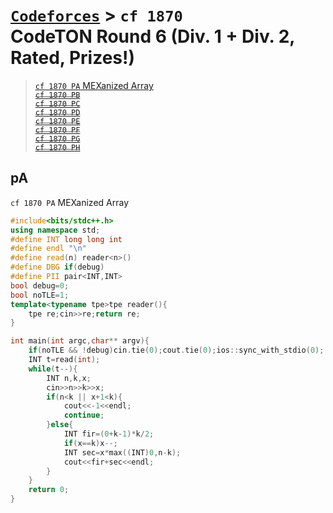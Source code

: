 # [`Codeforces`] > `cf 1870`<br>CodeTON Round 6 (Div. 1 + Div. 2, Rated, Prizes!)

> [`cf 1870 PA` MEXanized Array](#pA)  
> ~~[`cf 1870 PB`](#pB)~~  
> ~~[`cf 1870 PC`](#pC)~~  
> ~~[`cf 1870 PD`](#pD)~~  
> ~~[`cf 1870 PE`](#pE)~~  
> ~~[`cf 1870 PF`](#pF)~~  
> ~~[`cf 1870 PG`](#pG)~~  
> ~~[`cf 1870 PH`](#pH)~~  

## pA
`cf 1870 PA` MEXanized Array
```c++
#include<bits/stdc++.h>
using namespace std;
#define INT long long int
#define endl "\n"
#define read(n) reader<n>()
#define DBG if(debug)
#define PII pair<INT,INT>
bool debug=0;
bool noTLE=1;
template<typename tpe>tpe reader(){
	tpe re;cin>>re;return re;
}

int main(int argc,char** argv){
	if(noTLE && !debug)cin.tie(0);cout.tie(0);ios::sync_with_stdio(0);
	INT t=read(int);
	while(t--){
		INT n,k,x;
		cin>>n>>k>>x;
		if(n<k || x+1<k){
			cout<<-1<<endl;
			continue;
		}else{
			INT fir=(0+k-1)*k/2;
			if(x==k)x--;
			INT sec=x*max((INT)0,n-k);
			cout<<fir+sec<<endl;
		}
	}
	return 0;
}
```



[`Codeforces`]: /OJ_ans/cf
[`Zerojudge`]: /OJ_ans/zj
[`PCIC`]: /OJ_ans/PCIC